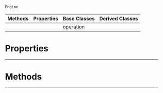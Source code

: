  `Engine`

|Methods|Properties|Base Classes|Derived Classes|
|---|---|---|---|
| | |[operation](https://github.com/dragonCASTjosh/PlasmaDocs/blob/master/code_reference/class_reference/operation.markdown)| |


 #  Properties


---  
 #  Methods


---  
 

 